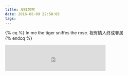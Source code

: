 ```yaml
---
title: 发红包啦
date: 2016-08-09 22:58:03
tags:
---
```


{% cq %}
In me the tiger sniffes the rose.
祝有情人终成眷属	
{% endcq %}

<iframe frameborder="no" border="0" marginwidth="0" marginheight="0" width=330 height=86 src="http://music.163.com/outchain/player?type=2&id=28256115&auto=0&height=66"></iframe>

